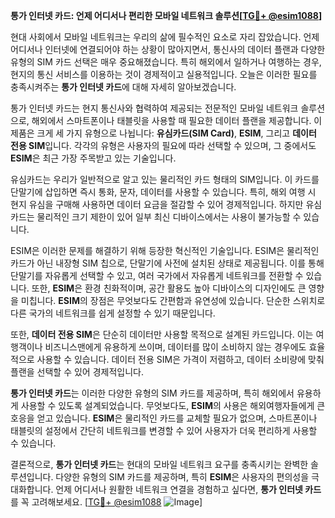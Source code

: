 **통가 인터넷 카드: 언제 어디서나 편리한 모바일 네트워크 솔루션[[TG💪+ @esim1088](https://t.me/s/esim1088)]**

현대 사회에서 모바일 네트워크는 우리의 삶에 필수적인 요소로 자리 잡았습니다. 언제 어디서나 인터넷에 연결되어야 하는 상황이 많아지면서, 통신사의 데이터 플랜과 다양한 유형의 SIM 카드 선택은 매우 중요해졌습니다. 특히 해외에서 일하거나 여행하는 경우, 현지의 통신 서비스를 이용하는 것이 경제적이고 실용적입니다. 오늘은 이러한 필요를 충족시켜주는 **통가 인터넷 카드**에 대해 자세히 알아보겠습니다.

통가 인터넷 카드는 현지 통신사와 협력하여 제공되는 전문적인 모바일 네트워크 솔루션으로, 해외에서 스마트폰이나 태블릿을 사용할 때 필요한 데이터 플랜을 제공합니다. 이 제품은 크게 세 가지 유형으로 나뉩니다: **유심카드(SIM Card)**, **ESIM**, 그리고 **데이터 전용 SIM**입니다. 각각의 유형은 사용자의 필요에 따라 선택할 수 있으며, 그 중에서도 **ESIM**은 최근 가장 주목받고 있는 기술입니다.

유심카드는 우리가 일반적으로 알고 있는 물리적인 카드 형태의 SIM입니다. 이 카드를 단말기에 삽입하면 즉시 통화, 문자, 데이터를 사용할 수 있습니다. 특히, 해외 여행 시 현지 유심을 구매해 사용하면 데이터 요금을 절감할 수 있어 경제적입니다. 하지만 유심카드는 물리적인 크기 제한이 있어 일부 최신 디바이스에서는 사용이 불가능할 수 있습니다.

ESIM은 이러한 문제를 해결하기 위해 등장한 혁신적인 기술입니다. ESIM은 물리적인 카드가 아닌 내장형 SIM 칩으로, 단말기에 사전에 설치된 상태로 제공됩니다. 이를 통해 단말기를 자유롭게 선택할 수 있고, 여러 국가에서 자유롭게 네트워크를 전환할 수 있습니다. 또한, **ESIM**은 환경 친화적이며, 공간 활용도 높아 디바이스의 디자인에도 큰 영향을 미칩니다. **ESIM**의 장점은 무엇보다도 간편함과 유연성에 있습니다. 단순한 스위치로 다른 국가의 네트워크를 쉽게 설정할 수 있기 때문입니다.

또한, **데이터 전용 SIM**은 단순히 데이터만 사용할 목적으로 설계된 카드입니다. 이는 여행객이나 비즈니스맨에게 유용하게 쓰이며, 데이터를 많이 소비하지 않는 경우에도 효율적으로 사용할 수 있습니다. 데이터 전용 SIM은 가격이 저렴하고, 데이터 소비량에 맞춰 플랜을 선택할 수 있어 경제적입니다.

**통가 인터넷 카드**는 이러한 다양한 유형의 SIM 카드를 제공하며, 특히 해외에서 유용하게 사용할 수 있도록 설계되었습니다. 무엇보다도, **ESIM**의 사용은 해외여행자들에게 큰 호응을 얻고 있습니다. **ESIM**은 물리적인 카드를 교체할 필요가 없으며, 스마트폰이나 태블릿의 설정에서 간단히 네트워크를 변경할 수 있어 사용자가 더욱 편리하게 사용할 수 있습니다.

결론적으로, **통가 인터넷 카드**는 현대의 모바일 네트워크 요구를 충족시키는 완벽한 솔루션입니다. 다양한 유형의 SIM 카드를 제공하며, 특히 **ESIM**은 사용자의 편의성을 극대화합니다. 언제 어디서나 원활한 네트워크 연결을 경험하고 싶다면, **통가 인터넷 카드**를 꼭 고려해보세요. [[TG💪+ @esim1088](https://t.me/s/esim1088) ![Image](https://i.postimg.cc/Y0z9fWf4/image.png)]